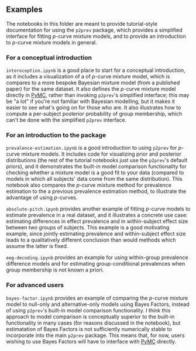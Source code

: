 ## Examples

The notebooks in this folder are meant to provide tutorial-style documentation for using the `p2prev` package, which provides a simplified interface for fitting $p$-curve mixture models, and to provide an introduction to $p$-curve mixture models in general. 

### For a conceptual introduction

`interoception.ipynb` is a good place to start for a conceptual introduction, as it includes a visualization of a of $p$-curve mixture model, which is compares to a more bespoke Bayesian mixture model (from a published paper) for the same dataset. It also defines the $p$-curve mixture model directly in [PyMC](https://www.pymc.io), rather than invoking `p2prev`'s simplified interface; this may be "a lot" if you're not familiar with Bayesian modelling, but it makes it easier to see what's going on for those who are. It also illustrates how to compute a per-subject posterior probability of group membership, which can't be done with the simplified `p2prev` interface.

### For an introduction to the package 

`prevalence-estimation.ipynb` is a good introduction to using `p2prev` for $p$-curve mixture models. It includes code for visualizing prior and posterior distributions (the rest of the tutorial notebooks just use the `p2prev`'s default priors), and it demonstrates the built-in model comparison functionality for checking whether a mixture model is a good fit to your data (compared to models in which all subjects' data come from the same distribution). This notebook also compares the $p$-curve mixture method for prevalence estimation to the a previous prevalence estimation method, to illustrate the advantage of using $p$-curves.

`absolute-pitch.ipynb` provides another example of fitting $p$-curve models to estimate prevalence in a real dataset, and it illustrates a concrete use case: estimating differences in effect prevalence and in within-subject effect size between two groups of subjects. This example is a good motivating example, since jointly estimating prevalence and within-subject effect size leads to a qualitatively different conclusion than would methods which assume the latter is fixed. 

`eeg-decoding.ipynb` provides an example for using within-group prevalence difference models and for estimating group-conditional prevalences when group membership is not known a priori. 

### For advanced users 

`bayes-factor.ipynb` provides an example of comparing the $p$-curve mixture model to null-only and alternative-only models using Bayes Factors, instead of using `p2prev`'s built-in model comparison functionality. I think this approach to model comparison is conceptually superior to the built-in functionality in many cases (for reasons discussed in the notebook), but estimatation of Bayes Factors is not sufficiently numerically stable to incorporate into the main `p2prev` package. This means that, for now, users wishing to use Bayes Factors will have to interface with [PyMC](https://www.pymc.io) directly. 

